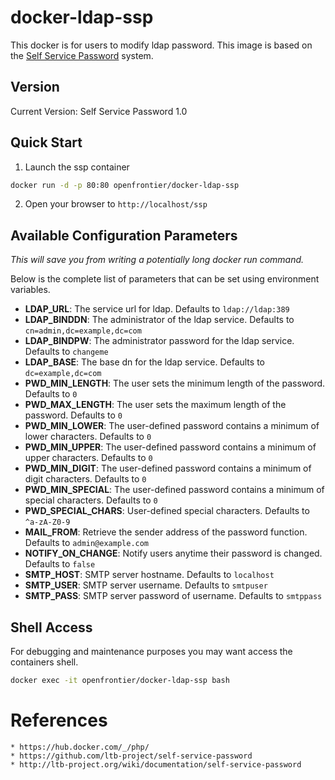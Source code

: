 # docker-ldap-ssp

 This docker is for users to modify ldap password.
 This image is based on the [Self Service Password](https://github.com/ltb-project/self-service-password) system.

## Version
 Current Version: Self Service Password 1.0

## Quick Start
  1. Launch the ssp container

```bash
docker run -d -p 80:80 openfrontier/docker-ldap-ssp
```

  2. Open your browser to `http://localhost/ssp`

## Available Configuration Parameters

*This will save you from writing a potentially long docker run command.*

Below is the complete list of parameters that can be set using environment variables.

- **LDAP_URL**: The service url for ldap. Defaults to `ldap://ldap:389`
- **LDAP_BINDDN**: The administrator of the ldap service. Defaults to `cn=admin,dc=example,dc=com`
- **LDAP_BINDPW**: The administrator password for the ldap service. Defaults to `changeme`
- **LDAP_BASE**: The base dn for the ldap service. Defaults to `dc=example,dc=com`
- **PWD_MIN_LENGTH**: The user sets the minimum length of the password. Defaults to `0`
- **PWD_MAX_LENGTH**: The user sets the maximum length of the password. Defaults to `0`
- **PWD_MIN_LOWER**: The user-defined password contains a minimum of lower characters. Defaults to `0`
- **PWD_MIN_UPPER**: The user-defined password contains a minimum of upper characters. Defaults to `0`
- **PWD_MIN_DIGIT**: The user-defined password contains a minimum of digit characters. Defaults to `0`
- **PWD_MIN_SPECIAL**: The user-defined password contains a minimum of special characters. Defaults to `0`
- **PWD_SPECIAL_CHARS**: User-defined special characters. Defaults to `^a-zA-Z0-9`
- **MAIL_FROM**: Retrieve the sender address of the password function. Defaults to `admin@example.com`
- **NOTIFY_ON_CHANGE**: Notify users anytime their password is changed. Defaults to `false`
- **SMTP_HOST**: SMTP server hostname. Defaults to `localhost`
- **SMTP_USER**: SMTP server username. Defaults to `smtpuser`
- **SMTP_PASS**: SMTP server password of username. Defaults to `smtppass`
  
## Shell Access

For debugging and maintenance purposes you may want access the containers shell.

```bash
docker exec -it openfrontier/docker-ldap-ssp bash
```

# References
    * https://hub.docker.com/_/php/
    * https://github.com/ltb-project/self-service-password
    * http://ltb-project.org/wiki/documentation/self-service-password
